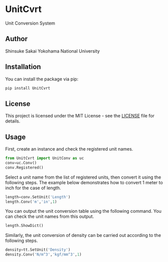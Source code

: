 # UnitCvrt
Unit Conversion System

## Author
Shinsuke Sakai
Yokohama National University

## Installation
You can install the package via pip:

```bash
pip install UnitCvrt
```

## License

This project is licensed under the MIT License - see the [LICENSE](LICENSE) file for details.

## Usage
First, create an instance and check the registered unit names.
```python
from UnitCvrt import UnitConv as uc
conv=uc.Conv()
conv.Registered()
```
Select a unit name from the list of registered units, then convert it using the following steps.
The example below demonstrates how to convert 1 meter to inch for the case of length.
```python
length=conv.SetUnit('Length')
length.Conv('m','in',1)
```
You can output the unit conversion table using the following command. You can check the unit names from this output.
```python
length.ShowDict()
```
Similarly, the unit conversion of density can be carried out according to the following steps.
```python
density=tt.SetUnit('Density')
density.Conv('N/m^3','kgf/mm^3',1)
```
